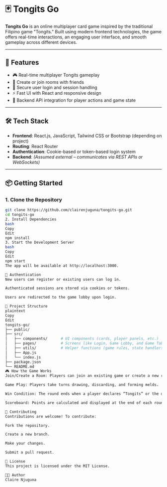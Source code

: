 # 🃏 Tongits Go

**Tongits Go** is an online multiplayer card game inspired by the traditional Filipino game "Tongits." Built using modern frontend technologies, the game offers real-time interactions, an engaging user interface, and smooth gameplay across different devices.

---

## 🚀 Features

- 🎮 Real-time multiplayer Tongits gameplay
- 👥 Create or join rooms with friends
- 🔐 Secure user login and session handling
- ⚡ Fast UI with React and responsive design
- 🔄 Backend API integration for player actions and game state

---

## 🛠️ Tech Stack

- **Frontend**: React.js, JavaScript, Tailwind CSS or Bootstrap (depending on project)
- **Routing**: React Router
- **Authentication**: Cookie-based or token-based login system
- **Backend**: *(Assumed external – communicates via REST APIs or WebSockets)*

---

## 📦 Getting Started

### 1. Clone the Repository

```bash
git clone https://github.com/clairenjuguna/tongits-go.git
cd tongits-go
2. Install Dependencies
bash
Copy
Edit
npm install
3. Start the Development Server
bash
Copy
Edit
npm start
The app will be available at http://localhost:3000.

🔑 Authentication
New users can register or existing users can log in.

Authenticated sessions are stored via cookies or tokens.

Users are redirected to the game lobby upon login.

📁 Project Structure
plaintext
Copy
Edit
tongits-go/
├── public/
├── src/
│   ├── components/      # UI components (cards, player panels, etc.)
│   ├── pages/           # Screens like Login, Game Lobby, and Game Table
│   ├── utils/           # Helper functions (game rules, state handlers)
│   ├── App.js
│   └── index.js
├── package.json
└── README.md
🎮 How the Game Works
Join/Create a Room: Players can join an existing game or create a new room.

Game Play: Players take turns drawing, discarding, and forming melds.

Win Condition: The round ends when a player declares “Tongits” or the draw pile is empty.

Scoreboard: Points are calculated and displayed at the end of each round.

🤝 Contributing
Contributions are welcome! To contribute:

Fork the repository.

Create a new branch.

Make your changes.

Submit a pull request.

📄 License
This project is licensed under the MIT License.

👩‍💻 Author
Claire Njuguna
